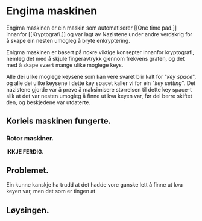 # Engima maskinen

Engima maskinen er ein maskin som automatiserer [[One time pad.]] innanfor [[Kryptografi.]] og var lagt av Nazistene under andre verdskrig for å skape ein nesten umogleg å bryte enkryptering.

Enigma maskinen er basert på nokre viktige konsepter innanfor kryptografi, nemleg det med å skjule fingeravtrykk gjennom frekvens grafen, og det med å skape svært mange ulike moglege keys.

Alle dei ulike moglege keysene som kan vere svaret blir kalt for "*key space*", og alle dei ulike keysene i dette key spacet kaller vi for ein "*key setting*". 
Det nazistene gjorde var å prøve å maksimisere størrelsen til dette key space-t slik at det var nesten umogleg å finne ut kva keyen var, før dei berre skiftet den, og beskjedene var utdaterte.

## Korleis maskinen fungerte.

### Rotor maskiner.

**IKKJE FERDIG.**


## Problemet.
Ein kunne kanskje ha trudd at det hadde vore ganske lett å finne ut kva keyen var, men det som er tingen at


## Løysingen.